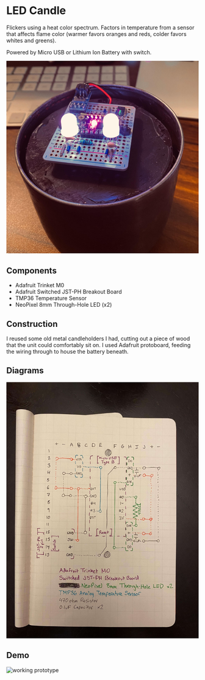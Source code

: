 # LED Candle
Flickers using a heat color spectrum. Factors in temperature from a sensor that
affects flame color (warmer favors oranges and reds, colder favors whites and
greens).

Powered by Micro USB or Lithium Ion Battery with switch.

![led candle](assets/candle.jpeg)

## Components
- Adafruit Trinket M0
- Adafruit Switched JST-PH Breakout Board
- TMP36 Temperature Sensor
- NeoPixel 8mm Through-Hole LED (x2)

## Construction
I reused some old metal candleholders I had, cutting out a piece of wood that
the unit could comfortably sit on. I used Adafruit protoboard, feeding the
wiring through to house the battery beneath.

## Diagrams
![schematics on protoboard](assets/diagram.jpg)


## Demo
![working prototype](assets/demo.gif)
